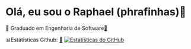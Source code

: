 
# Olá, eu sou o Raphael (phrafinhas)👋

🌟 Graduado em Engenharia de Software[🔗](https://www.linkedin.com/in/raphael-rodrigues-545a79245/
)

📊Estátisticas Github: [🔗](https://github.com/phrafinhas)
[![Estatísticas do GitHub](https://github-readme-stats.vercel.app/api?username=phrafinhas&show_icons=true&theme=radical)](https://github.com/phrafinhas)

